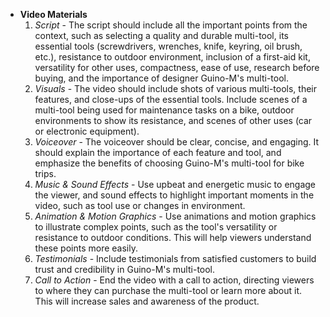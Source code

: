 - **Video Materials**
   1. *Script* - The script should include all the important points from the context, such as selecting a quality and durable multi-tool, its essential tools (screwdrivers, wrenches, knife, keyring, oil brush, etc.), resistance to outdoor environment, inclusion of a first-aid kit, versatility for other uses, compactness, ease of use, research before buying, and the importance of designer Guino-M's multi-tool.
   2. *Visuals* - The video should include shots of various multi-tools, their features, and close-ups of the essential tools. Include scenes of a multi-tool being used for maintenance tasks on a bike, outdoor environments to show its resistance, and scenes of other uses (car or electronic equipment).
   3. *Voiceover* - The voiceover should be clear, concise, and engaging. It should explain the importance of each feature and tool, and emphasize the benefits of choosing Guino-M's multi-tool for bike trips.
   4. *Music & Sound Effects* - Use upbeat and energetic music to engage the viewer, and sound effects to highlight important moments in the video, such as tool use or changes in environment.
   5. *Animation & Motion Graphics* - Use animations and motion graphics to illustrate complex points, such as the tool's versatility or resistance to outdoor conditions. This will help viewers understand these points more easily.
   6. *Testimonials* - Include testimonials from satisfied customers to build trust and credibility in Guino-M's multi-tool.
   7. *Call to Action* - End the video with a call to action, directing viewers to where they can purchase the multi-tool or learn more about it. This will increase sales and awareness of the product.